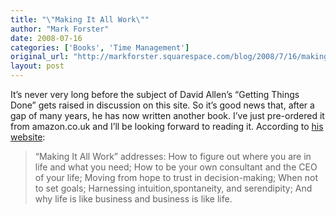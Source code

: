 ```yaml
---
title: "\"Making It All Work\""
author: "Mark Forster"
date: 2008-07-16
categories: ['Books', 'Time Management']
original_url: "http://markforster.squarespace.com/blog/2008/7/16/making-it-all-work.html"
layout: post
---
```


It’s never very long before the subject of David Allen’s “Getting Things Done” gets raised in discussion on this site. So it’s good news that, after a gap of many years, he has now written another book. I’ve just pre-ordered it from amazon.co.uk and I’ll be looking forward to reading it.
According to [his website](http://www.davidco.com/miaw.php):
> “Making It All Work” addresses: How to figure out where you are in life and what you need; How to be your own consultant and the CEO of your life; Moving from hope to trust in decision-making; When not to set goals; Harnessing intuition,spontaneity, and serendipity; And why life is like business and business is like life.
